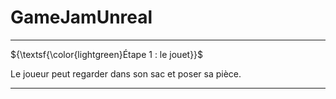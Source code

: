# GameJamUnreal

---

${\textsf{\color{lightgreen}Étape 1 : le jouet}}$

Le joueur peut regarder dans son sac et poser sa pièce.

---
